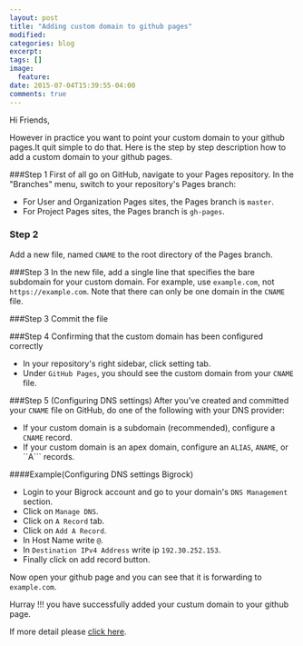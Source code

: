 ```yaml
---
layout: post
title: "Adding custom domain to github pages"
modified:
categories: blog
excerpt:
tags: []
image:
  feature:
date: 2015-07-04T15:39:55-04:00
comments: true
---
```


Hi Friends,

However in practice you want to point your custom domain to your github pages.It quit simple to do that.
Here is the step by step description how to add a custom domain to your github pages. 
 
###Step 1
First of all go on GitHub, navigate to your Pages repository.
In the "Branches" menu, switch to your repository's Pages branch: 
* For User and Organization Pages sites, the Pages branch is ```master```.
* For Project Pages sites, the Pages branch is ```gh-pages```.

### Step 2
Add a new file, named ```CNAME``` to the root directory of the Pages branch.

###Step 3
In the new file, add a single line that specifies the bare subdomain for your custom domain.
For example, use ```example.com```, not ```https://example.com```. Note that there can only be one domain in the 
```CNAME``` file.

###Step 3
Commit the file

###Step 4
Confirming that the custom domain has been configured correctly
* In your repository's right sidebar, click setting tab. 
* Under ```GitHub Pages```, you should see the custom domain from your ```CNAME``` file.

###Step 5 (Configuring DNS settings)
After you've created and committed your ```CNAME``` file on GitHub, do one of the following with your DNS provider:
* If your custom domain is a subdomain (recommended), configure a ```CNAME``` record.
* If your custom domain is an apex domain, configure an ```ALIAS```, ```ANAME```, or ``A``` records.
    
####Example(Configuring DNS settings Bigrock)
* Login to your Bigrock account and go to your domain's ```DNS Management``` section.
* Click on ```Manage DNS```.
* Click on ```A Record``` tab.
* Click on ```Add A Record```.
* In Host Name write ```@```.
* In ```Destination IPv4 Address``` write ip ```192.30.252.153```.
* Finally click on add record button.

Now open your github page and you can see that it is forwarding to ```example.com```.

Hurray !!! you have successfully added your custum domain to your github page.

If more detail please [click here](https://help.github.com/articles/adding-a-cname-file-to-your-repository/).
